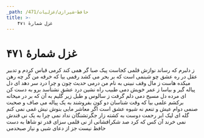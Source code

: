 ```yaml
---
_path: /حافظ-شیرازی/غزلیات/471
title: >-
    غزل شمارهٔ ۴۷۱
---
```

# غزل شمارهٔ ۴۷۱

ز دلبرم که رساند نوازش قلمی
کجاست پیک صبا گر همی کند کرمی
قیاس کردم و تدبیر عقل در ره عشق
چو شبنمی است که بر بحر می کشد رقمی
بیا که خرقه من گر چه رهن میکده هاست
ز مال وقف نبینی به نام من درمی
حدیث چون و چرا درد سر دهد ای دل
پیاله گیر و بیاسا ز عمر خویش دمی
طبیب راه نشین درد عشق نشناسد
برو به دست کن ای مرده دل مسیح دمی
دلم گرفت ز سالوس و طبل زیر گلیم
به آن که بر در میخانه برکشم علمی
بیا که وقت شناسان دو کون بفروشند
به یک پیاله می صاف و صحبت صنمی
دوام عیش و تنعم نه شیوه عشق است
اگر معاشر مایی بنوش نیش غمی
نمی کنم گله ای لیک ابر رحمت دوست
به کشته زار جگرتشنگان نداد نمی
چرا به یک نی قندش نمی خرند آن کس
که کرد صد شکرافشانی از نی قلمی
سزای قدر تو شاها به دست حافظ نیست
جز از دعای شبی و نیاز صبحدمی
